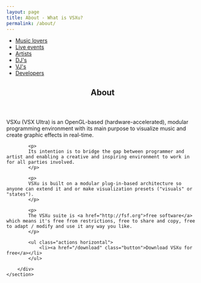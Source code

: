 ```yaml
---
layout: page
title: About - What is VSXu?
permalink: /about/
---
```

<div id="main" class="alt">
    <section id="one">
        <div class="inner">
            <ul class="actions horizontal">
                <li><a href="/about/for-music-lovers" class="button">Music lovers</a></li>
                <li><a href="/about/for-live-events" class="button">Live events</a></li>
                <li><a href="/about/for-artists" class="button">Artists</a></li>
                <li><a href="/about/for-djs" class="button">DJ's</a></li>
                <li><a href="/about/for-vjs" class="button">VJ's</a></li>
                <li><a href="/about/for-developers" class="button">Developers</a></li>
            </ul>
            <header class="major">
                <h1>About</h1>
            </header>
            <p>
            VSXu (VSX Ultra) is an OpenGL-based (hardware-accelerated), modular programming environment with its main purpose to visualize music and create graphic effects in real-time.</p>
            
            <p>
            Its intention is to bridge the gap between programmer and artist and enabling a creative and inspiring environment to work in for all parties involved.
            </p>
            
            <p>
            VSXu is built on a modular plug-in-based architecture so anyone can extend it and or make visualization presets ("visuals" or "states").
            </p>
            
            <p>
            The VSXu suite is <a href="http://fsf.org">free software</a> which means it's free from restrictions, free to share and copy, free to adapt / modify and use it any way you like.
            </p>
            
            <ul class="actions horizontal">
                <li><a href="/download" class="button">Download VSXu for free</a></li>
            </ul>

        </div>
    </section>
</div>
